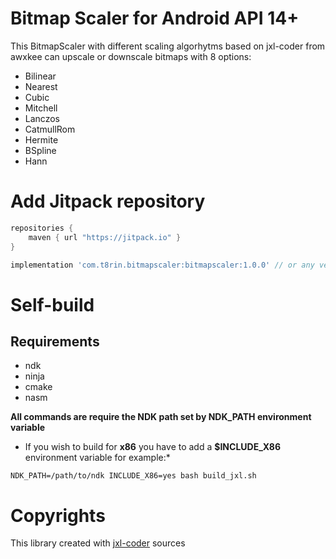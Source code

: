 # Bitmap Scaler for Android API 14+

This BitmapScaler with different scaling algorhytms based on jxl-coder from awxkee can upscale or downscale bitmaps with 8 options:
* Bilinear
* Nearest
* Cubic
* Mitchell
* Lanczos
* CatmullRom
* Hermite
* BSpline
* Hann


# Add Jitpack repository

```groovy
repositories {
    maven { url "https://jitpack.io" }
}
```

```groovy
implementation 'com.t8rin.bitmapscaler:bitmapscaler:1.0.0' // or any version above picker from release tags
```

# Self-build

## Requirements

- ndk
- ninja
- cmake
- nasm

**All commands are require the NDK path set by NDK_PATH environment variable**

* If you wish to build for **x86** you have to add a **$INCLUDE_X86** environment variable for
  example:*

```shell
NDK_PATH=/path/to/ndk INCLUDE_X86=yes bash build_jxl.sh
```

# Copyrights

This library created with [jxl-coder](https://github.com/awxkee/jxl-coder) sources
